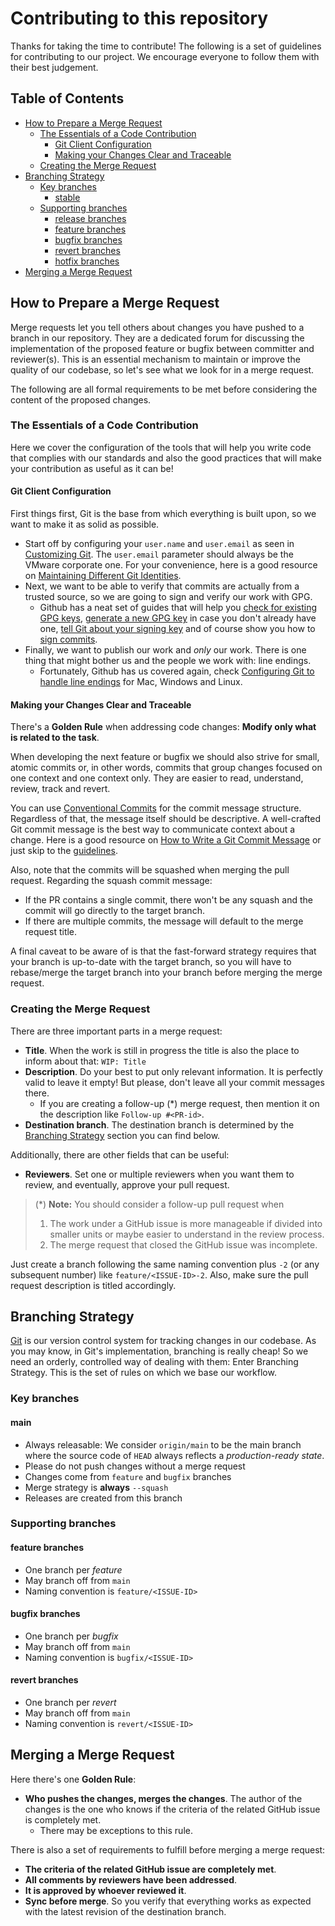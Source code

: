 # Contributing to this repository

Thanks for taking the time to contribute! The following is a set of guidelines for contributing to our project.
We encourage everyone to follow them with their best judgement.

## Table of Contents

* [How to Prepare a Merge Request](#how-to-prepare-a-merge-request)
  * [The Essentials of a Code Contribution](#the-essentials-of-a-code-contribution)
    * [Git Client Configuration](#git-client-configuration)
    * [Making your Changes Clear and Traceable](#making-your-changes-clear-and-traceable)
  * [Creating the Merge Request](#creating-the-merge-request)
* [Branching Strategy](#branching-strategy)
  * [Key branches](#key-branches)
    * [stable](#stable)
  * [Supporting branches](#supporting-branches)
    * [release branches](#release-branches)
    * [feature branches](#feature-branches)
    * [bugfix branches](#bugfix-branches)
    * [revert branches](#revert-branches)
    * [hotfix branches](#hotfix-branches)
* [Merging a Merge Request](#merging-a-merge-request)

## How to Prepare a Merge Request

Merge requests let you tell others about changes you have pushed to a branch in our repository. They are a dedicated forum for discussing the implementation of the proposed feature or bugfix between committer and reviewer(s).
This is an essential mechanism to maintain or improve the quality of our codebase, so let's see what we look for in a merge request.

The following are all formal requirements to be met before considering the content of the proposed changes.

### The Essentials of a Code Contribution

Here we cover the configuration of the tools that will help you write code that complies with our standards and also the good practices that will make your contribution as useful as it can be!

#### Git Client Configuration

First things first, Git is the base from which everything is built upon, so we want to make it as solid as possible.

* Start off by configuring your `user.name` and `user.email` as seen in [Customizing Git](https://git-scm.com/book/en/v2/Customizing-Git-Git-Configuration). The `user.email` parameter should always be the VMware corporate one. For your convenience, here is a good resource on [Maintaining Different Git Identities](https://xam.io/2017/gitconfig/).
* Next, we want to be able to verify that commits are actually from a trusted source, so we are going to sign and verify our work with GPG.
  * Github has a neat set of guides that will help you [check for existing GPG keys](https://docs.github.com/en/articles/checking-for-existing-gpg-keys), [generate a new GPG key](https://docs.github.com/en/articles/generating-a-new-gpg-key) in case you don't already have one, [tell Git about your signing key](https://docs.github.com/en/articles/telling-git-about-your-signing-key) and of course show you how to [sign commits](https://docs.github.com/en/articles/signing-commits).
* Finally, we want to publish our work and *only* our work. There is one thing that might bother us and the people we work with: line endings.
  * Fortunately, Github has us covered again, check [Configuring Git to handle line endings](https://docs.github.com/en/github/using-git/configuring-git-to-handle-line-endings) for Mac, Windows and Linux.

#### Making your Changes Clear and Traceable

There's a **Golden Rule** when addressing code changes: **Modify only what is related to the task**.

When developing the next feature or bugfix we should also strive for small, atomic commits or, in other words, commits that group changes focused on one context and one context only.
They are easier to read, understand, review, track and revert.

You can use [Conventional Commits](https://www.conventionalcommits.org/en/v1.0.0/) for the commit message structure. Regardless of that, the message itself should be descriptive. A well-crafted Git commit message is the best way to communicate context about a change. Here is a good resource on [How to Write a Git Commit Message](https://chris.beams.io/posts/git-commit/) or just skip to the [guidelines](https://chris.beams.io/posts/git-commit/#seven-rules).

Also, note that the commits will be squashed when merging the pull request. Regarding the squash commit message:

* If the PR contains a single commit, there won't be any squash and the commit will go directly to the target branch.
* If there are multiple commits, the message will default to the merge request title.

A final caveat to be aware of is that the fast-forward strategy requires that your branch is up-to-date with the target branch, so you will have to rebase/merge the target branch into your branch before merging the merge request.

### Creating the Merge Request

There are three important parts in a merge request:

* **Title**.
  When the work is still in progress the title is also the place to inform about that: `WIP: Title`
* **Description**. Do your best to put only relevant information. It is perfectly valid to leave it empty! But please, don't leave all your commit messages there.
  * If you are creating a follow-up (*) merge request, then mention it on the description like `Follow-up #<PR-id>`.
* **Destination branch**. The destination branch is determined by the [Branching Strategy](#branching-strategy) section you can find below.

Additionally, there are other fields that can be useful:

* **Reviewers**. Set one or multiple reviewers when you want them to review, and eventually, approve your pull request.

> (*) **Note:** You should consider a follow-up pull request when
>
> 1. The work under a GitHub issue is more manageable if divided into smaller units or maybe easier to understand in the review process.
> 2. The merge request that closed the GitHub issue was incomplete.

Just create a branch following the same naming convention plus `-2` (or any subsequent number) like `feature/<ISSUE-ID>-2`. Also, make sure the pull request description is titled accordingly.

## Branching Strategy

[Git](https://git-scm.com/) is our version control system for tracking changes in our codebase. As you may know, in Git's implementation, branching is really cheap!
So we need an orderly, controlled way of dealing with them: Enter Branching Strategy. This is the set of rules on which we base our workflow.

### Key branches

#### main

* Always releasable: We consider `origin/main` to be the main branch where the source code of `HEAD` always reflects a *production-ready state*.
* Please do not push changes without a merge request
* Changes come from `feature` and `bugfix` branches
* Merge strategy is **always** `--squash`
* Releases are created from this branch

### Supporting branches

#### feature branches

* One branch per *feature*
* May branch off from `main`
* Naming convention is `feature/<ISSUE-ID>`

#### bugfix branches

* One branch per *bugfix*
* May branch off from `main`
* Naming convention is `bugfix/<ISSUE-ID>`

#### revert branches

* One branch per *revert*
* May branch off from `main`
* Naming convention is `revert/<ISSUE-ID>`

## Merging a Merge Request

Here there's one **Golden Rule**:

* **Who pushes the changes, merges the changes**. The author of the changes is the one who knows if the criteria of the related GitHub issue is completely met.
  * There may be exceptions to this rule.

There is also a set of requirements to fulfill before merging a merge request:

* **The criteria of the related GitHub issue are completely met**.
* **All comments by reviewers have been addressed**.
* **It is approved by whoever reviewed it**.
* **Sync before merge**. So you verify that everything works as expected with the latest revision of the destination branch.